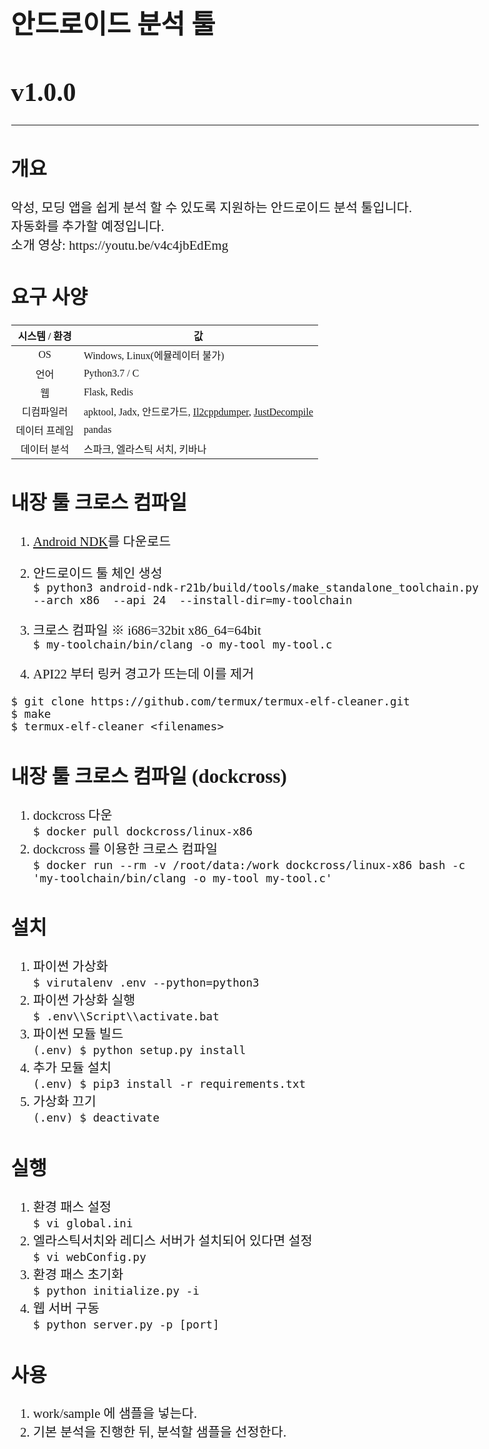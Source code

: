 <style>
	body {
		font-family: Hack;
		font-size  : 1.3em;	
	}
	span {
		font-family: 나눔바른고딕;
	}
</style>


# <span>안드로이드 분석 툴</span>
# <span>v1.0.0</span>

---

## <span>개요</span>
<span>
악성, 모딩 앱을 쉽게 분석 할 수 있도록 지원하는 안드로이드 분석 툴입니다. </br>
자동화를 추가할 예정입니다. </br>
</span>
소개 영상: https://youtu.be/v4c4jbEdEmg


## <span>요구 사양</span>
| 시스템 / 환경 | 값 |
| :----------: | -- |
| OS | Windows, Linux(에뮬레이터 불가) |
| 언어 | Python3.7 / C |
| 웹 | Flask, Redis |
| 디컴파일러 | apktool, Jadx, 안드로가드, [Il2cppdumper], [JustDecompile] |
| 데이터 프레임 | pandas |
| 데이터 분석 | 스파크, 엘라스틱 서치, 키바나 |


## <span>내장 툴 크로스 컴파일</span>
1. [Android NDK]를 다운로드

2. 안드로이드 툴 체인 생성 	</br>
`$ python3 android-ndk-r21b/build/tools/make_standalone_toolchain.py --arch x86  --api 24  --install-dir=my-toolchain`

3. 크로스 컴파일 	※ i686=32bit x86_64=64bit </br>
`$ my-toolchain/bin/clang -o my-tool my-tool.c`

4. API22 부터 링커 경고가 뜨는데 이를 제거
```
$ git clone https://github.com/termux/termux-elf-cleaner.git
$ make
$ termux-elf-cleaner <filenames>
```

## <span>내장 툴 크로스 컴파일 (dockcross) </span>
1. dockcross 다운  </br>
`$ docker pull dockcross/linux-x86`
2. dockcross 를 이용한 크로스 컴파일  </br>
`$ docker run --rm -v /root/data:/work dockcross/linux-x86 bash -c 'my-toolchain/bin/clang -o my-tool my-tool.c'`


## <span>설치</span>
1. 파이썬 가상화  </br>
`$ virutalenv .env --python=python3`
2. 파이썬 가상화 실행  </br>
`$ .env\\Script\\activate.bat`
3. 파이썬 모듈 빌드  </br>
`(.env) $ python setup.py install`
4. 추가 모듈 설치  </br>
`(.env) $ pip3 install -r requirements.txt`
5. 가상화 끄기  </br>
`(.env) $ deactivate`

## <span>실행</span>
1. 환경 패스 설정  </br>
`$ vi global.ini`
2. 엘라스틱서치와 레디스 서버가 설치되어 있다면 설정  </br>
`$ vi webConfig.py`
3. 환경 패스 초기화  </br>
`$ python initialize.py -i`
4. 웹 서버 구동  </br>
`$ python server.py -p [port]`


## <span>사용</span>
1. work/sample 에 샘플을 넣는다.
2. 기본 분석을 진행한 뒤, 분석할 샘플을 선정한다.




[Android NDK]: https://developer.android.com/ndk/downloads?hl=ko
[Il2cppdumper]: https://github.com/Perfare/Il2CppDumper
[JustDecompile]: https://www.telerik.com/products/decompiler.aspx
